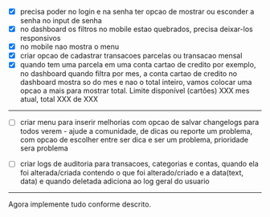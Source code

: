 - [x] precisa poder no login e na senha ter opcao de mostrar ou esconder a senha no input de senha
- [x] no dashboard os filtros no mobile estao quebrados, precisa deixar-los responsivos
- [x] no mobile nao mostra o menu
- [x] criar opcao de cadastrar transacoes parcelas ou transacao mensal
- [x] quando tem uma parcela em uma conta cartao de credito por exemplo, no dashboard quando filtra por mes, a conta cartao de credito no dashboard mostra so do mes e nao o total inteiro, vamos colocar uma opcao a mais para mostrar total. Limite disponível (cartões) XXX mes atual, total XXX de XXX

--- 

- [ ] criar menu para inserir melhorias com opcao de salvar changelogs para todos verem - ajude a comunidade, de dicas ou reporte um problema, com opcao de escolher entre ser dica e ser um problema, prioridade sera problema
- [ ] criar logs de auditoria para transacoes, categorias e contas, quando ela foi alterada/criada contendo o que foi alterado/criado e a data(text, data) e quando deletada adiciona ao log geral do usuario



---

Agora implemente tudo conforme descrito.
